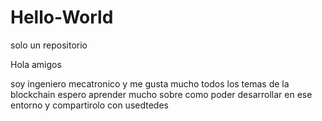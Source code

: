 # Hello-World
solo un repositorio 

Hola  amigos 

soy  ingeniero mecatronico y me gusta mucho todos los temas de la blockchain
espero aprender mucho sobre como poder desarrollar en ese entorno y compartirolo
con usedtedes 
